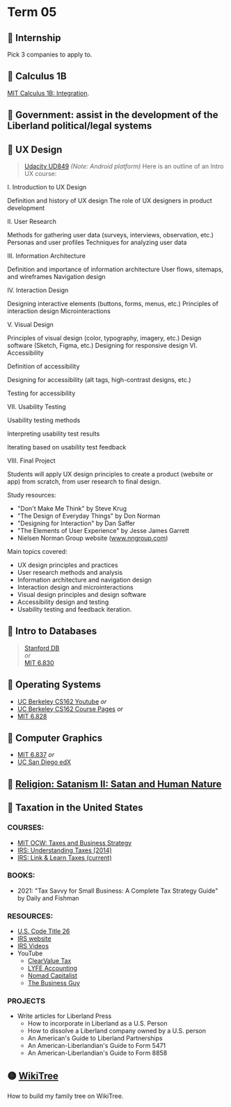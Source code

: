 # Term 05
## 🔴 Internship
Pick 3 companies to apply to.

## 🔴 Calculus 1B
[MIT Calculus 1B: Integration](https://openlearninglibrary.mit.edu/courses/course-v1:MITx+18.01.2x+3T2019/about).

## 🔴 Government: assist in the development of the Liberland political/legal systems

## 🔴 UX Design
> [Udacity UD849](https://www.udacity.com/course/ux-design-for-mobile-developers--ud849) *(Note: Android platform)*
Here is an outline of an Intro UX course:

I. Introduction to UX Design

Definition and history of UX design
The role of UX designers in product development

II. User Research

Methods for gathering user data (surveys, interviews, observation, etc.)
Personas and user profiles
Techniques for analyzing user data

III. Information Architecture

Definition and importance of information architecture
User flows, sitemaps, and wireframes
Navigation design

IV. Interaction Design

Designing interactive elements (buttons, forms, menus, etc.)
Principles of interaction design
Microinteractions

V. Visual Design

Principles of visual design (color, typography, imagery, etc.)
Design software (Sketch, Figma, etc.)
Designing for responsive design
VI. Accessibility

Definition of accessibility

Designing for accessibility (alt tags, high-contrast designs, etc.)

Testing for accessibility

VII. Usability Testing

Usability testing methods

Interpreting usability test results

Iterating based on usability test feedback

VIII. Final Project

Students will apply UX design principles to create a product (website or app) from scratch, from user research to final design.

Study resources:
* "Don't Make Me Think" by Steve Krug
* "The Design of Everyday Things" by Don Norman
* "Designing for Interaction" by Dan Saffer
* "The Elements of User Experience" by Jesse James Garrett
* Nielsen Norman Group website (www.nngroup.com)

Main topics covered:

* UX design principles and practices 
* User research methods and analysis
* Information architecture and navigation design
* Interaction design and microinteractions
* Visual design principles and design software
* Accessibility design and testing
* Usability testing and feedback iteration.

## 🔴 Intro to Databases
> [Stanford DB](https://cs.stanford.edu/people/widom/DB-mooc.html)  
> *or*  
> [MIT 6.830](http://ocw.mit.edu/courses/electrical-engineering-and-computer-science/6-830-database-systems-fall-2010/)

## 🔴 Operating Systems
* [UC Berkeley CS162 Youtube](https://www.youtube.com/playlist?list=PL3A5075EC94726781&feature=plcp) *or*
* [UC Berkeley CS162 Course Pages](https://inst.eecs.berkeley.edu/~cs162/archives.html) *or*  
* [MIT 6.828](http://ocw.mit.edu/courses/electrical-engineering-and-computer-science/6-828-operating-system-engineering-fall-2012/)

## 🔴 Computer Graphics
* [MIT 6.837](http://ocw.mit.edu/courses/electrical-engineering-and-computer-science/6-837-computer-graphics-fall-2012/) *or*  
* [UC San Diego edX](https://www.edx.org/course/computer-graphics-uc-san-diegox-cse167x)

## 🔴 [Religion: Satanism II: Satan and Human Nature](./satan)

## 🔴 Taxation in the United States
### COURSES:
* [MIT OCW: Taxes and Business Strategy](https://ocw.mit.edu/courses/15-518-taxes-and-business-strategy-fall-2002/)
* [IRS: Understanding Taxes (2014)](https://apps.irs.gov/app/understandingTaxes/index.jsp)
* [IRS: Link & Learn Taxes (current)](https://www.irs.gov/individuals/link-learn-taxes)
### BOOKS:
* 2021: "Tax Savvy for Small Business: A Complete Tax Strategy Guide" by Daily and Fishman
### RESOURCES:
* [U.S. Code Title 26](https://www.law.cornell.edu/uscode/text/26)
* [IRS website](https://www.irs.gov/forms-instructions)
* [IRS Videos](https://www.irsvideos.gov/)
* YouTube
  * [ClearValue Tax](https://www.youtube.com/@clearvaluetax9382)
  * [LYFE Accounting](https://www.youtube.com/@LYFEAccounting)
  * [Nomad Capitalist](https://www.youtube.com/@nomadcapitalist)
  * [The Business Guy](https://www.youtube.com/@TheBusinessGuy)
### PROJECTS
* Write articles for Liberland Press
  * How to incorporate in Liberland as a U.S. Person
  * How to dissolve a Liberland company owned by a U.S. person
  * An American's Guide to Liberland Partnerships
  * An American-Liberlandian's Guide to Form 5471
  * An American-Liberlandian's Guide to Form 8858
  
## 🟡 [WikiTree](./WikiTree)
How to build my family tree on WikiTree. 


